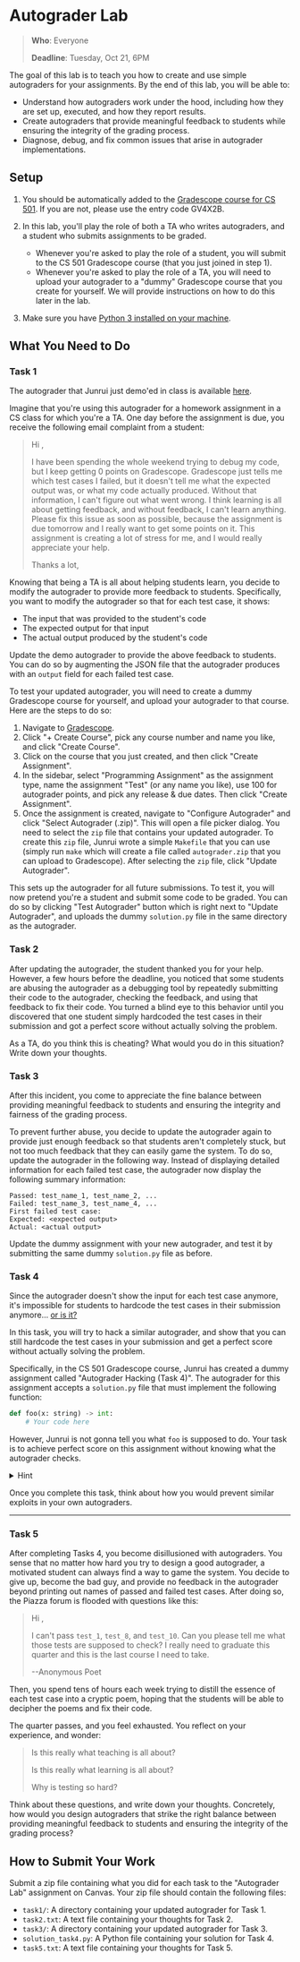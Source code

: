 # Autograder Lab

> **Who**: Everyone
>
> **Deadline**: Tuesday, Oct 21, 6PM

The goal of this lab is to teach you how to create and use simple autograders for your assignments. By the end of this lab, you will be able to:
- Understand how autograders work under the hood, including how they are set up, executed, and how they report results.
- Create autograders that provide meaningful feedback to students while ensuring the integrity of the grading process.
- Diagnose, debug, and fix common issues that arise in autograder implementations.

## Setup

1. You should be automatically added to the [Gradescope course for CS 501](https://www.gradescope.com/courses/1163414). If you are not, please use the entry code GV4X2B.

2. In this lab, you'll play the role of both a TA who writes autograders, and a student who submits assignments to be graded. 
   - Whenever you're asked to play the role of a student, you will submit to the CS 501 Gradescope course (that you just joined in step 1). 
   - Whenever you're asked to play the role of a TA, you will need to upload your autograder to a "dummy" Gradescope course that you create for yourself. We will provide instructions on how to do this later in the lab.

3. Make sure you have [Python 3 installed on your machine](https://xkcd.com/1987/).

## What You Need to Do

### Task 1

The autograder that Junrui just demo'ed in class is available [here](./autograder-lab/autograder_demo.zip). 

Imagine that you're using this autograder for a homework assignment in a CS class for which you're a TA. One day before the assignment is due, you receive the following email complaint from a student:

> Hi <beloved TA>,
> 
> I have been spending the whole weekend trying to debug my code, but I keep getting 0 points on Gradescope. Gradescope just tells me which test cases I failed, but it doesn't tell me what the expected output was, or what my code actually produced. Without that information, I can't figure out what went wrong. I think learning is all about getting feedback, and without feedback, I can't learn anything. Please fix this issue as soon as possible, because the assignment is due tomorrow and I really want to get some points on it. This assignment is creating a lot of stress for me, and I would really appreciate your help.
>
> Thanks a lot,
> <troubled student>

Knowing that being a TA is all about helping students learn, you decide to modify the autograder to provide more feedback to students. Specifically, you want to modify the autograder so that for each test case, it shows:
- The input that was provided to the student's code
- The expected output for that input
- The actual output produced by the student's code

Update the demo autograder to provide the above feedback to students. You can do so by augmenting the JSON file that the autograder produces with an `output` field for each failed test case.

To test your updated autograder, you will need to create a dummy Gradescope course for yourself, and upload your autograder to that course. Here are the steps to do so:
1. Navigate to [Gradescope](https://www.gradescope.com/).
2. Click "+ Create Course", pick any course number and name you like, and click "Create Course".
3. Click on the course that you just created, and then click "Create Assignment".
4. In the sidebar, select "Programming Assignment" as the assignment type, name the assignment "Test" (or any name you like), use 100 for autograder points, and pick any release & due dates. Then click "Create Assignment".
5. Once the assignment is created, navigate to "Configure Autograder" and click "Select Autograder (.zip)". This will open a file picker dialog. You need to select the `zip` file that contains your updated autograder. To create this `zip` file, Junrui wrote a simple `Makefile` that you can use (simply run `make` which will create a file called `autograder.zip` that you can upload to Gradescope). After selecting the `zip` file, click "Update Autograder".

This sets up the autograder for all future submissions. To test it, you will now pretend you're a student and submit some code to be graded. You can do so by clicking "Test Autograder" button which is right next to "Update Autograder", and uploads the dummy `solution.py` file in the same directory as the autograder.


### Task 2

After updating the autograder, the student thanked you for your help. However, a few hours before the deadline, you noticed that some students are abusing the autograder as a debugging tool by repeatedly submitting their code to the autograder, checking the feedback, and using that feedback to fix their code. You turned a blind eye to this behavior until you discovered that one student simply hardcoded the test cases in their submission and got a perfect score without actually solving the problem.

As a TA, do you think this is cheating? What would you do in this situation? Write down your thoughts.


### Task 3

After this incident, you come to appreciate the fine balance between providing meaningful feedback to students and ensuring the integrity and fairness of the grading process.

To prevent further abuse, you decide to update the autograder again to provide just enough feedback so that students aren't completely stuck, but not too much feedback that they can easily game the system. To do so, update the autograder in the following way. Instead of displaying detailed information for each failed test case, the autograder now display the following summary information:
```
Passed: test_name_1, test_name_2, ...
Failed: test_name_3, test_name_4, ...
First failed test case:
Expected: <expected output>
Actual: <actual output>
```
Update the dummy assignment with your new autograder, and test it by submitting the same dummy `solution.py` file as before.



### Task 4

Since the autograder doesn't show the input for each test case anymore, it's impossible for students to hardcode the test cases in their submission anymore... [or is it?](https://www.youtube.com/watch?v=KF8wlNegMas)

In this task, you will try to hack a similar autograder, and show that you can still hardcode the test cases in your submission and get a perfect score without actually solving the problem.

Specifically, in the CS 501 Gradescope course, Junrui has created a dummy assignment called "Autograder Hacking (Task 4)". The autograder for this assignment accepts a `solution.py` file that must implement the following function:
```python
def foo(x: string) -> int:
    # Your code here
```
However, Junrui is not gonna tell you what `foo` is supposed to do. Your task is to achieve perfect score on this assignment without knowing what the autograder checks.

<details>
<summary>Hint</summary>
Submit a dummy file and observe the output of the autograder. 
</details>

Once you complete this task, think about how you would prevent similar exploits in your own autograders.


---


### Task 5

After completing Tasks 4, you become disillusioned with autograders. You sense that no matter how hard you try to design a good autograder, a motivated student can always find a way to game the system. You decide to give up, become the bad guy, and provide no feedback in the autograder beyond printing out names of passed and failed test cases. After doing so, the Piazza forum is flooded with questions like this:
> Hi <beloved TA>,
> 
> I can't pass `test_1`, `test_8`, and `test_10`. Can you please tell me what those tests are supposed to check? I really need to graduate this quarter and this is the last course I need to take.
> 
> --Anonymous Poet

Then, you spend tens of hours each week trying to distill the essence of each test case into a cryptic poem, hoping that the students will be able to decipher the poems and fix their code.

The quarter passes, and you feel exhausted. You reflect on your experience, and wonder:

> Is this really what teaching is all about?
>
> Is this really what learning is all about?
>
> Why is testing so hard?

Think about these questions, and write down your thoughts. Concretely, how would you design autograders that strike the right balance between providing meaningful feedback to students and ensuring the integrity of the grading process?

## How to Submit Your Work

Submit a zip file containing what you did for each task to the "Autograder Lab" assignment on Canvas. Your zip file should contain the following files:
- `task1/`: A directory containing your updated autograder for Task 1.
- `task2.txt`: A text file containing your thoughts for Task 2.
- `task3/`: A directory containing your updated autograder for Task 3.
- `solution_task4.py`: A Python file containing your solution for Task 4.
- `task5.txt`: A text file containing your thoughts for Task 5.